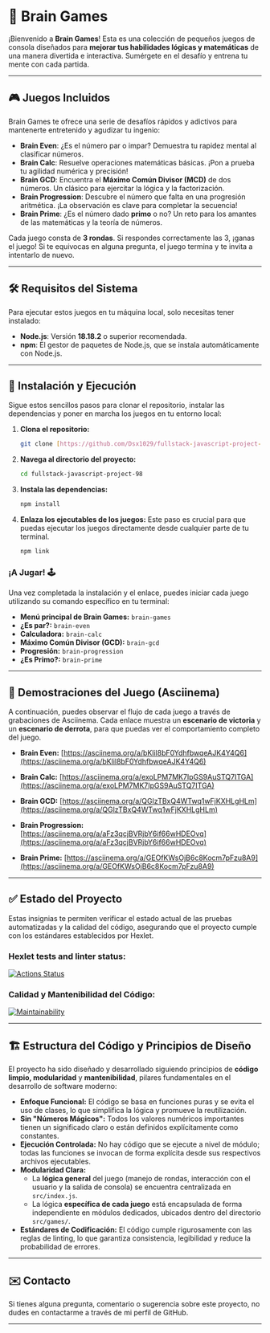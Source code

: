 # 🚀 Brain Games

¡Bienvenido a **Brain Games**! Esta es una colección de pequeños juegos de consola diseñados para **mejorar tus habilidades lógicas y matemáticas** de una manera divertida e interactiva. Sumérgete en el desafío y entrena tu mente con cada partida.

---

## 🎮 Juegos Incluidos

Brain Games te ofrece una serie de desafíos rápidos y adictivos para mantenerte entretenido y agudizar tu ingenio:

* **Brain Even**: ¿Es el número par o impar? Demuestra tu rapidez mental al clasificar números.
* **Brain Calc**: Resuelve operaciones matemáticas básicas. ¡Pon a prueba tu agilidad numérica y precisión!
* **Brain GCD**: Encuentra el **Máximo Común Divisor (MCD)** de dos números. Un clásico para ejercitar la lógica y la factorización.
* **Brain Progression**: Descubre el número que falta en una progresión aritmética. ¡La observación es clave para completar la secuencia!
* **Brain Prime**: ¿Es el número dado **primo** o no? Un reto para los amantes de las matemáticas y la teoría de números.

Cada juego consta de **3 rondas**. Si respondes correctamente las 3, ¡ganas el juego! Si te equivocas en alguna pregunta, el juego termina y te invita a intentarlo de nuevo.

---

## 🛠️ Requisitos del Sistema

Para ejecutar estos juegos en tu máquina local, solo necesitas tener instalado:

* **Node.js**: Versión **18.18.2** o superior recomendada.
* **npm**: El gestor de paquetes de Node.js, que se instala automáticamente con Node.js.

---

## 🚀 Instalación y Ejecución

Sigue estos sencillos pasos para clonar el repositorio, instalar las dependencias y poner en marcha los juegos en tu entorno local:

1.  **Clona el repositorio:**
    ```bash
    git clone [https://github.com/Dsx1029/fullstack-javascript-project-98.git](https://github.com/Dsx1029/fullstack-javascript-project-98.git)
    ```

2.  **Navega al directorio del proyecto:**
    ```bash
    cd fullstack-javascript-project-98
    ```

3.  **Instala las dependencias:**
    ```bash
    npm install
    ```

4.  **Enlaza los ejecutables de los juegos:**
    Este paso es crucial para que puedas ejecutar los juegos directamente desde cualquier parte de tu terminal.
    ```bash
    npm link
    ```

### ¡A Jugar! 🕹️

Una vez completada la instalación y el enlace, puedes iniciar cada juego utilizando su comando específico en tu terminal:

* **Menú principal de Brain Games:** `brain-games`
* **¿Es par?:** `brain-even`
* **Calculadora:** `brain-calc`
* **Máximo Común Divisor (GCD):** `brain-gcd`
* **Progresión:** `brain-progression`
* **¿Es Primo?:** `brain-prime`

---

## 👀 Demostraciones del Juego (Asciinema)

A continuación, puedes observar el flujo de cada juego a través de grabaciones de Asciinema. Cada enlace muestra un **escenario de victoria** y un **escenario de derrota**, para que puedas ver el comportamiento completo del juego.

* **Brain Even:**
    [https://asciinema.org/a/bKlil8bF0YdhfbwqeAJK4Y4Q6](https://asciinema.org/a/bKlil8bF0YdhfbwqeAJK4Y4Q6)

* **Brain Calc:**
    [https://asciinema.org/a/exoLPM7MK7IpGS9AuSTQ7ITGA](https://asciinema.org/a/exoLPM7MK7IpGS9AuSTQ7ITGA)

* **Brain GCD:**
    [https://asciinema.org/a/QGlzTBxQ4WTwq1wFjKXHLgHLm](https://asciinema.org/a/QGlzTBxQ4WTwq1wFjKXHLgHLm)

* **Brain Progression:**
    [https://asciinema.org/a/aFz3qcjBVRjbY6if66wHDEOvq](https://asciinema.org/a/aFz3qcjBVRjbY6if66wHDEOvq)

* **Brain Prime:**
    [https://asciinema.org/a/GEOfKWsOjB6c8Kocm7pFzu8A9](https://asciinema.org/a/GEOfKWsOjB6c8Kocm7pFzu8A9)

---

## ✅ Estado del Proyecto

Estas insignias te permiten verificar el estado actual de las pruebas automatizadas y la calidad del código, asegurando que el proyecto cumple con los estándares establecidos por Hexlet.

### Hexlet tests and linter status:
[![Actions Status](https://github.com/Dsx1029/fullstack-javascript-project-98/actions/workflows/hexlet-check.yml/badge.svg)](https://github.com/Dsx1029/fullstack-javascript-project-98/actions)

### Calidad y Mantenibilidad del Código:
[![Maintainability](https://qlty.sh/badges/ee0b5658-7939-4a69-a72b-f1da1bd070e6/maintainability.svg)](https://qlty.sh/gh/Dsx1029/projects/fullstack-javascript-project-98)

---

## 🏗️ Estructura del Código y Principios de Diseño

El proyecto ha sido diseñado y desarrollado siguiendo principios de **código limpio, modularidad** y **mantenibilidad**, pilares fundamentales en el desarrollo de software moderno:

* **Enfoque Funcional:** El código se basa en funciones puras y se evita el uso de clases, lo que simplifica la lógica y promueve la reutilización.
* **Sin "Números Mágicos":** Todos los valores numéricos importantes tienen un significado claro o están definidos explícitamente como constantes.
* **Ejecución Controlada:** No hay código que se ejecute a nivel de módulo; todas las funciones se invocan de forma explícita desde sus respectivos archivos ejecutables.
* **Modularidad Clara:**
    * La **lógica general** del juego (manejo de rondas, interacción con el usuario y la salida de consola) se encuentra centralizada en `src/index.js`.
    * La lógica **específica de cada juego** está encapsulada de forma independiente en módulos dedicados, ubicados dentro del directorio `src/games/`.
* **Estándares de Codificación:** El código cumple rigurosamente con las reglas de linting, lo que garantiza consistencia, legibilidad y reduce la probabilidad de errores.

---

## ✉️ Contacto

Si tienes alguna pregunta, comentario o sugerencia sobre este proyecto, no dudes en contactarme a través de mi perfil de GitHub.

---